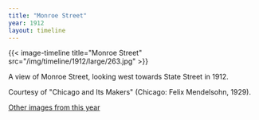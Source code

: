 ```yaml
---
title: "Monroe Street"
year: 1912
layout: timeline
---
```


{{< image-timeline title="Monroe Street" src="/img/timeline/1912/large/263.jpg" >}}


A view of Monroe Street, looking west towards State Street in 1912. 

Courtesy of "Chicago and Its Makers" (Chicago: Felix Mendelsohn, 1929).   

[Other images from this year](/historical/timeline/1912)